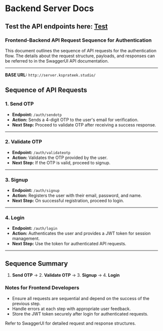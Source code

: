 # Backend Server Docs

## Test the API endpoints here: <a href="http://server.ksprateek.studio/swagger-ui/index.html#/">Test</a>

### **Frontend-Backend API Request Sequence for Authentication**

This document outlines the sequence of API requests for the authentication flow. The details about the request structure, payloads, and responses can be referred to in the SwaggerUI API documentation.

---

**BASE URL:** `http://server.ksprateek.studio/`

## **Sequence of API Requests**

### **1. Send OTP**

- **Endpoint:** `/auth/sendotp`
- **Action:** Sends a 4-digit OTP to the user's email for verification.
- **Next Step:** Proceed to validate OTP after receiving a success response.

---

### **2. Validate OTP**

- **Endpoint:** `/auth/validateotp`
- **Action:** Validates the OTP provided by the user.
- **Next Step:** If the OTP is valid, proceed to signup.

---

### **3. Signup**

- **Endpoint:** `/auth/signup`
- **Action:** Registers the user with their email, password, and name.
- **Next Step:** On successful registration, proceed to login.

---

### **4. Login**

- **Endpoint:** `/auth/login`
- **Action:** Authenticates the user and provides a JWT token for session management.
- **Next Step:** Use the token for authenticated API requests.

---

## **Sequence Summary**

1. **Send OTP** → 2. **Validate OTP** → 3. **Signup** → 4. **Login**

### **Notes for Frontend Developers**
- Ensure all requests are sequential and depend on the success of the previous step.
- Handle errors at each step with appropriate user feedback.
- Store the JWT token securely after login for authenticated requests.

Refer to SwaggerUI for detailed request and response structures.
